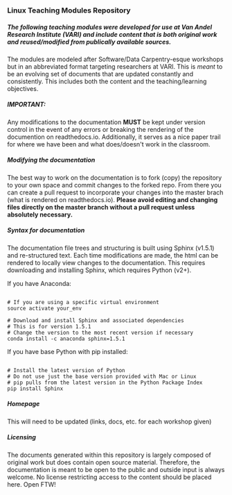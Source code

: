 ### Linux Teaching Modules Repository

##### The following teaching modules were developed for use at Van Andel Research Institute (VARI) and include content that is both original work and reused/modified from publically available sources. 


The modules are modeled after Software/Data Carpentry-esque workshops but in an abbreviated format targeting researchers at VARI. This is *meant* to be an evolving set of documents that are updated constantly and consistently. This includes both the content and the teaching/learning objectives.

##### IMPORTANT: 

Any modifications to the documentation **MUST** be kept under version control in the event of any errors or breaking the rendering of the documention on readthedocs.io. Additionally, it serves as a nice paper trail for where we have been and what does/doesn't work in the classroom.

##### Modifying the documentation

The best way to work on the documentation is to fork (copy) the repository to your own space and commit changes to the forked repo. From there you can create a pull request to incorporate your changes into the master brach (what is rendered on readthedocs.io). **Please avoid editing and changing files directly on the master branch without a pull request unless absolutely necessary.**

##### Syntax for documentation

The documentation file trees and structuring is built using Sphinx (v1.5.1) and re-structured text. Each time modifications are made, the html can be rendered to locally view changes to the documentation. This requires downloading and installing Sphinx, which requires Python (v2+).

If you have Anaconda:

````

# If you are using a specific virtual environment
source activate your_env

# Download and install Sphinx and associated dependencies
# This is for version 1.5.1
# Change the version to the most recent version if necessary
conda install -c anaconda sphinx=1.5.1

````

If you have base Python with pip installed:

````

# Install the latest version of Python
# Do not use just the base version provided with Mac or Linux
# pip pulls from the latest version in the Python Package Index
pip install Sphinx

````

##### Homepage

This will need to be updated (links, docs, etc. for each workshop given)

##### Licensing

The documents generated within this repository is largely composed of original work but does contain open source material. Therefore, the documentation is meant to be open to the public and outside input is always welcome. No license restricting access to the content should be placed here. Open FTW!

